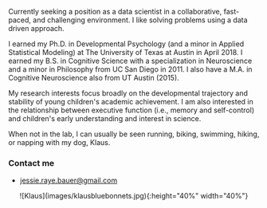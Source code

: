 Currently seeking a position as a data scientist in a collaborative, fast-paced, and challenging environment. I like solving problems using a data driven approach. 

I earned my Ph.D. in Developmental Psychology (and a minor in Applied Statistical Modeling) at The University of Texas at Austin in April 2018. I earned my B.S. in Cognitive Science with a specialization in Neuroscience and a minor in Philosophy from UC San Diego in 2011. I also have a M.A. in Cognitive Neuroscience also from UT Austin (2015).

My research interests focus broadly on the developmental trajectory and stability of young children's academic achievement. I am also interested in the relationship between executive function (i.e., memory and self-control) and children's early understanding and interest in science. 

When not in the lab, I can usually be seen running, biking, swimming, hiking, or napping with my dog, Klaus. 

### Contact me
+ [jessie.raye.bauer@gmail.com](mailto:jessie.raye.bauer@gmail.com)

<div style="text-align:center" markdown="1">
![Klaus](images/klausbluebonnets.jpg){:height="40%" width="40%"}  
</div>


